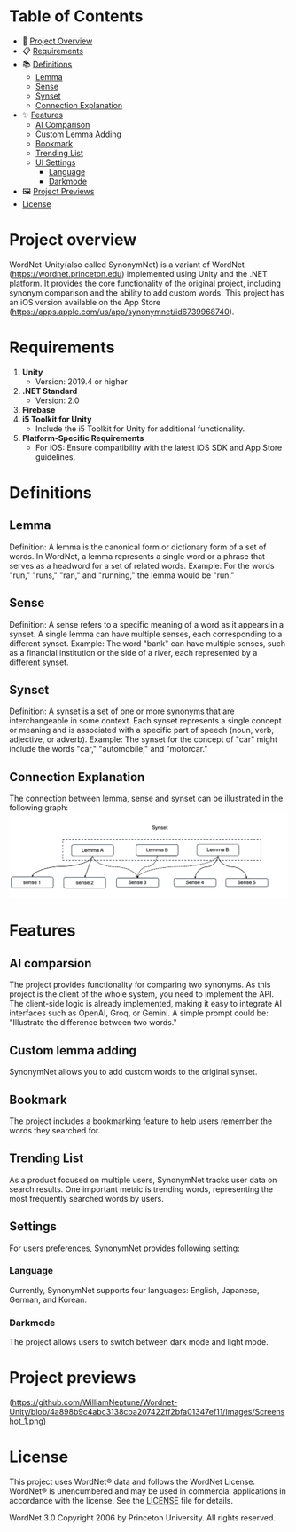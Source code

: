 # Table of Contents

- 🚀 [Project Overview](#Project-overview)
- 📋 [Requirements](#Requirements)
- 📚 [Definitions](#Definitions)
  - [Lemma](#Lemma)
  - [Sense](#Sense)
  - [Synset](#Synset)
  - [Connection Explanation](#Connection-Explanation)
- ✨ [Features](#Features)
  - [AI Comparison](#AI-comparsion)
  - [Custom Lemma Adding](#Custom-lemma-adding)
  - [Bookmark](#Bookmark)
  - [Trending List](#Trending-list)
  - [UI Settings](#Settings)
    - [Language](#Language)
    - [Darkmode](#Darkmode)
- 🖼️ [Project Previews](#Project-previews)
-   [License](#License)

# Project overview
WordNet-Unity(also called SynonymNet) is a variant of WordNet (https://wordnet.princeton.edu) implemented using Unity and the .NET platform. It provides the core functionality of the original project, including synonym comparison and the ability to add custom words. This project has an iOS version available on the App Store (https://apps.apple.com/us/app/synonymnet/id6739968740).
# Requirements
1. **Unity**
   - Version: 2019.4 or higher
2. **.NET Standard**
   - Version: 2.0
3. **Firebase**
4. **i5 Toolkit for Unity**
   - Include the i5 Toolkit for Unity for additional functionality.
6. **Platform-Specific Requirements**
   - For iOS: Ensure compatibility with the latest iOS SDK and App Store guidelines.


# Definitions
## Lemma
Definition: A lemma is the canonical form or dictionary form of a set of words. In WordNet, a lemma represents a single word or a phrase that serves as a headword for a set of related words.
Example: For the words "run," "runs," "ran," and "running," the lemma would be "run."

## Sense
Definition: A sense refers to a specific meaning of a word as it appears in a synset. A single lemma can have multiple senses, each corresponding to a different synset.
Example: The word "bank" can have multiple senses, such as a financial institution or the side of a river, each represented by a different synset.

## Synset
Definition: A synset is a set of one or more synonyms that are interchangeable in some context. Each synset represents a single concept or meaning and is associated with a specific part of speech (noun, verb, adjective, or adverb).
Example: The synset for the concept of "car" might include the words "car," "automobile," and "motorcar."

## Connection Explanation
The connection between lemma, sense and synset can be illustrated in the following graph:
![Relations](https://github.com/WilliamNeptune/Wordnet-Unity/blob/4a898b9c4abc3138cba207422ff2bfa01347ef11/Images/structure_1.png)

# Features
## AI comparsion
The project provides functionality for comparing two synonyms. As this project is the client of the whole system, you need to implement the API. The client-side logic is already implemented, making it easy to integrate AI interfaces such as OpenAI, Groq, or Gemini. A simple prompt could be: "Illustrate the difference between two words."
## Custom lemma adding
SynonymNet allows you to add custom words to the original synset.
## Bookmark 
The project includes a bookmarking feature to help users remember the words they searched for.
## Trending List
As a product focused on multiple users, SynonymNet tracks user data on search results. One important metric is trending words, representing the most frequently searched words by users.
## Settings
For users preferences, SynonymNet provides following setting:
### Language
Currently, SynonymNet supports four languages: English, Japanese, German, and Korean.
### Darkmode
The project allows users to switch between dark mode and light mode.


# Project previews
(https://github.com/WilliamNeptune/Wordnet-Unity/blob/4a898b9c4abc3138cba207422ff2bfa01347ef11/Images/Screenshot_1.png)

# License

This project uses WordNet® data and follows the WordNet License. WordNet® is unencumbered and may be used in commercial applications in accordance with the license. See the [LICENSE](LICENSE) file for details.

WordNet 3.0 Copyright 2006 by Princeton University. All rights reserved.

